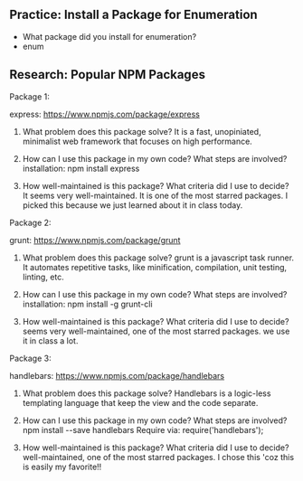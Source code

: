 ## Practice: Install a Package for Enumeration

- What package did you install for enumeration?
- enum

## Research: Popular NPM Packages


Package 1:

express: https://www.npmjs.com/package/express

1.  What problem does this package solve?
    It is a fast, unopiniated, minimalist web framework that focuses on high
    performance.

1.  How can I use this package in my own code? What steps are involved?
    installation: npm install express

1.  How well-maintained is this package? What criteria did I use to decide?
    It seems very well-maintained. It is one of the most starred packages. I
    picked this because we just learned about it in class today.


Package 2:

grunt: https://www.npmjs.com/package/grunt

1.  What problem does this package solve?
    grunt is a javascript task runner. It automates repetitive tasks, like
    minification, compilation, unit testing, linting, etc.

1.  How can I use this package in my own code? What steps are involved?
    installation: npm install -g grunt-cli

1.  How well-maintained is this package? What criteria did I use to decide?
    seems very well-maintained, one of the most starred packages. we use it in
    class a lot.


Package 3:

handlebars: https://www.npmjs.com/package/handlebars

1.  What problem does this package solve?
    Handlebars is a logic-less templating language that keep the view and the
    code separate.

1.  How can I use this package in my own code? What steps are involved?
    npm install --save handlebars
    Require via:
    require('handlebars');

1.  How well-maintained is this package? What criteria did I use to decide?
    well-maintained, one of the most starred packages. I chose this 'coz this is
    easily my favorite!!
